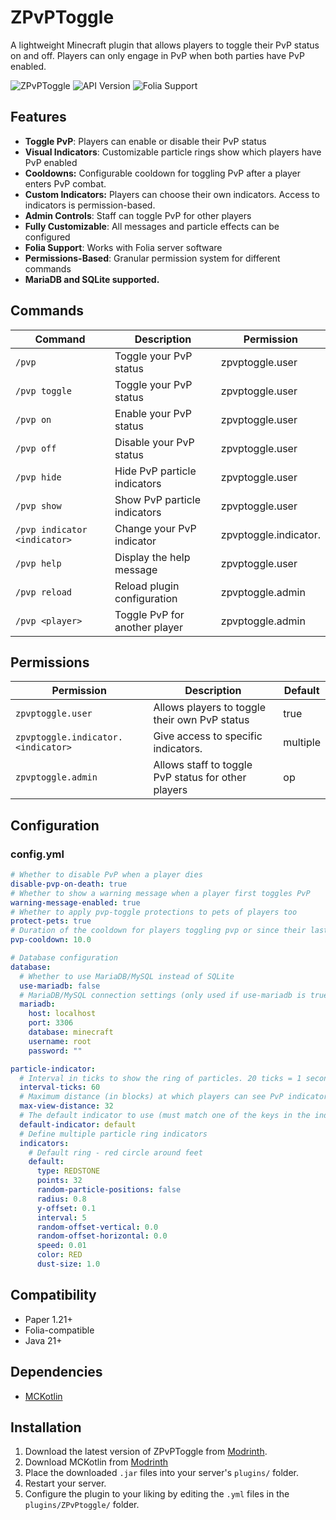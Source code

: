 # ZPvPToggle

A lightweight Minecraft plugin that allows players to toggle their PvP status on and off. Players can only engage in PvP when both parties have PvP enabled.

![ZPvPToggle](https://img.shields.io/badge/Minecraft-PvP%20Toggle-red)
![API Version](https://img.shields.io/badge/API-1.21-blue)
![Folia Support](https://img.shields.io/badge/Folia-Supported-green)

## Features

- **Toggle PvP**: Players can enable or disable their PvP status
- **Visual Indicators**: Customizable particle rings show which players have PvP enabled
- **Cooldowns:** Configurable cooldown for toggling PvP after a player enters PvP combat.
- **Custom Indicators:** Players can choose their own indicators. Access to indicators is permission-based.
- **Admin Controls**: Staff can toggle PvP for other players
- **Fully Customizable**: All messages and particle effects can be configured
- **Folia Support**: Works with Folia server software
- **Permissions-Based**: Granular permission system for different commands
- **MariaDB and SQLite supported.**

## Commands

| Command | Description | Permission |
|---------|-------------|------------|
| `/pvp` | Toggle your PvP status | zpvptoggle.user |
| `/pvp toggle` | Toggle your PvP status | zpvptoggle.user |
| `/pvp on` | Enable your PvP status | zpvptoggle.user |
| `/pvp off` | Disable your PvP status | zpvptoggle.user |
| `/pvp hide` | Hide PvP particle indicators | zpvptoggle.user |
| `/pvp show` | Show PvP particle indicators | zpvptoggle.user |
| `/pvp indicator <indicator>` | Change your PvP indicator | zpvptoggle.indicator.<indicator> |
| `/pvp help` | Display the help message | zpvptoggle.user |
| `/pvp reload` | Reload plugin configuration | zpvptoggle.admin |
| `/pvp <player>` | Toggle PvP for another player | zpvptoggle.admin |

## Permissions

| Permission | Description | Default |
|------------|-------------|---------|
| `zpvptoggle.user` | Allows players to toggle their own PvP status | true |
| `zpvptoggle.indicator.<indicator>` | Give access to specific indicators. | multiple |
| `zpvptoggle.admin` | Allows staff to toggle PvP status for other players | op |

## Configuration

### config.yml
```yaml
# Whether to disable PvP when a player dies
disable-pvp-on-death: true
# Whether to show a warning message when a player first toggles PvP
warning-message-enabled: true
# Whether to apply pvp-toggle protections to pets of players too
protect-pets: true
# Duration of the cooldown for players toggling pvp or since their last pvp interaction
pvp-cooldown: 10.0

# Database configuration
database:
  # Whether to use MariaDB/MySQL instead of SQLite
  use-mariadb: false
  # MariaDB/MySQL connection settings (only used if use-mariadb is true)
  mariadb:
    host: localhost
    port: 3306
    database: minecraft
    username: root
    password: ""

particle-indicator:
  # Interval in ticks to show the ring of particles. 20 ticks = 1 second.
  interval-ticks: 60
  # Maximum distance (in blocks) at which players can see PvP indicators.
  max-view-distance: 32
  # The default indicator to use (must match one of the keys in the indicators section)
  default-indicator: default
  # Define multiple particle ring indicators
  indicators:
    # Default ring - red circle around feet
    default: 
      type: REDSTONE
      points: 32
      random-particle-positions: false
      radius: 0.8
      y-offset: 0.1
      interval: 5
      random-offset-vertical: 0.0
      random-offset-horizontal: 0.0
      speed: 0.01
      color: RED
      dust-size: 1.0
```

## Compatibility

- Paper 1.21+
- Folia-compatible
- Java 21+

## Dependencies

- [MCKotlin](https://modrinth.com/plugin/mckotlin)

## Installation

1. Download the latest version of ZPvPToggle from [Modrinth](https://modrinth.com/plugin/zpvptoggle/versions).
2. Download MCKotlin from [Modrinth](https://modrinth.com/plugin/mckotlin)
3. Place the downloaded `.jar` files into your server's `plugins/` folder.
4. Restart your server.
5. Configure the plugin to your liking by editing the `.yml` files in the `plugins/ZPvPtoggle/` folder.

